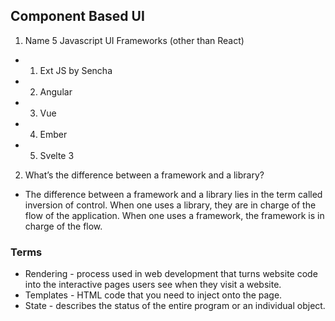 ## Component Based UI

1. Name 5 Javascript UI Frameworks (other than React)
- 1. Ext JS by Sencha
- 2. Angular
- 3. Vue
- 4. Ember
- 5. Svelte 3

2. What’s the difference between a framework and a library?
- The difference between a framework and a library lies in the term called inversion of control. When one uses a library, they are in charge of the flow of the application.  When one uses a framework, the framework is in charge of the flow.

### Terms
- Rendering - process used in web development that turns website code into the interactive pages users see when they visit a website.
- Templates - HTML code that you need to inject onto the page.
- State - describes the status of the entire program or an individual object. 
